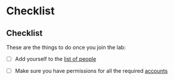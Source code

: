 # Checklist

## Checklist

These are the things to do once you join the lab:

* [ ] Add yourself to the [list of people](https://neuropoly.gitbook.io/workspace/people/overview)
* [ ] Make sure you have permissions for all the required [accounts](accounts.md)

